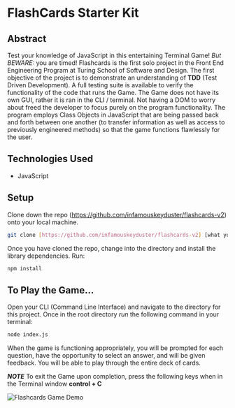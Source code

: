 # FlashCards Starter Kit

## Abstract

Test your knowledge of JavaScript in this entertaining Terminal Game! _But BEWARE:_ you are timed! Flashcards is the first solo project in the Front End Engineering Program at Turing School of Software and Design. The first objective of the project is to demonstrate an understanding of __TDD__ (Test Driven Development). A full testing suite is available to verify the functionality of the code that runs the Game. The Game does not have its own GUI, rather it is ran in the CLI / terminal. Not having a DOM to worry about freed the developer to focus purely on the program functionality. The program employs Class Objects in JavaScript that are being passed back and forth between one another (to transfer information as well as access to previously engineered methods) so that the game functions flawlessly for the user.

## Technologies Used
  * JavaScript

## Setup

Clone down the repo (https://github.com/infamouskeyduster/flashcards-v2) onto your local machine.

```bash
git clone [https://github.com/infamouskeyduster/flashcards-v2] [what you want to name the repo]
```

Once you have cloned the repo, change into the directory and install the library dependencies. Run:

```bash
npm install
```

## To Play the Game…

Open your CLI (Command Line Interface) and navigate to the directory for this project. Once in the root directory _run_ the following command in your terminal:

```bash
node index.js
```

When the game is functioning appropriately, you will be prompted for each question, have the opportunity to select an answer, and will be given feedback. You will be able to play through the entire deck of cards.

___NOTE___ To exit the Game upon completion, press the following keys when in the Terminal window __control + C__

![Flashcards Game Demo](assets/flashcards_demo.gif)
